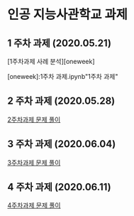 # 인공 지능사관학교 과제
## 1 주차 과제 (2020.05.21)
[1주차과제 사례 분석][oneweek]

[oneweek]:1주차 과제.ipynb"1주차 과제"
## 2 주차 과제 (2020.05.28)
[2주차과제 문제 풀이][twoweek]

[twoweek]:2주차과제.ipynb "2주차 과제"
## 3 주차 과제 (2020.06.04)
[3주차과제 문제 풀이][threeweek]

[threeweek]:3주차_과제의_jhm.ipynb "3주차 과제"

## 4 주차 과제 (2020.06.11)
[4주차과제 문제 풀이][fweek]

[fweek]:4주차_과제_ipynb.ipynb "4주차 과제"
